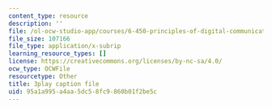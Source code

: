 ```yaml
---
content_type: resource
description: ''
file: /ol-ocw-studio-app/courses/6-450-principles-of-digital-communications-i-fall-2006/95a1a995a4aa5dc58fc9860b01f2be5c_KXFF8m4uGDc.vtt
file_size: 107166
file_type: application/x-subrip
learning_resource_types: []
license: https://creativecommons.org/licenses/by-nc-sa/4.0/
ocw_type: OCWFile
resourcetype: Other
title: 3play caption file
uid: 95a1a995-a4aa-5dc5-8fc9-860b01f2be5c
---
```

